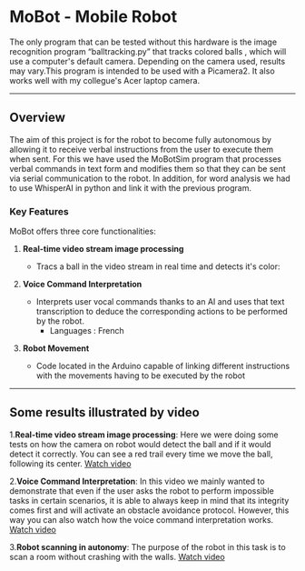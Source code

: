 # MoBot - Mobile Robot

The only program that can be tested without this hardware is the image recognition program “balltracking.py” that tracks colored balls , which will use a computer's default camera. Depending on the camera used, results may vary.This program is intended to be used with a Picamera2. It also works well with my collegue's Acer laptop camera.

---

## Overview
The aim of this project is for the robot to become fully autonomous by allowing it to receive verbal instructions from the user to execute them when sent. For this we have used the MoBotSim program that processes verbal commands in text form and modifies them so that they can be sent via serial communication to the robot. In addition, for word analysis we had to use WhisperAI in python and link it with the previous program.

### Key Features

MoBot offers three core functionalities:

1. **Real-time video stream image processing**
   - Tracs a ball in the video stream in real time and detects it's color:

2. **Voice Command Interpretation**
   - Interprets user vocal commands thanks to an AI and uses that text transcription to deduce the corresponding actions to be performed by the robot.
      -  Languages : French

3. **Robot Movement**
   - Code located in the Arduino capable of linking different instructions with the movements having to be executed by the robot

---

## Some results illustrated by video
1.**Real-time video stream image processing**:
Here we were doing some tests on how the camera on robot would detect the ball and if it would detect it correctly. You can see a red trail every time we move the ball, following its center.
[Watch video](https://github.com/user-attachments/assets/0bd85940-c4d1-4439-9bbd-5f775ef4f498)

2.**Voice Command Interpretation**:
In this video we mainly wanted to demonstrate that even if the user asks the robot to perform impossible tasks in certain scenarios, it is able to always keep in mind that its integrity comes first and will activate an obstacle avoidance protocol. However, this way you can also watch how the voice command interpretation works.
[Watch video](https://github.com/IsmaTIBU/Mobot/blob/main/Video_MoBot_2.mov)

3.**Robot scanning in autonomy**:
The purpose of the robot in this task is to scan a room without crashing with the walls.
[Watch video](https://github.com/user-attachments/assets/4f919ec4-3920-405f-a559-740e681eeb6c)


